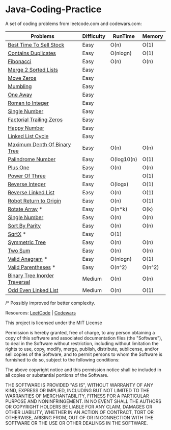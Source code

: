 # Java-Coding-Practice

A set of coding problems from leetcode.com and codewars.com:

 | Problems                                                               | Difficulty | RunTime | Memory |
 | ---------------------------------------------------------              | ---------- | ------- | ------ |
 | [Best Time To Sell Stock](/src/bestTimeToSellStock/)                   |  Easy      |   O(n)  |  O(1)  |
 | [Contains Duplicates](/src/containsDuplicate/)                         |  Easy      | O(nlogn)|  O(1)  |
 | [Fibonacci](/src/Fibonacci/)                                           |  Easy      |   O(n)  |  O(n)  |
 | [Merge 2 Sorted Lists](/src/MergeTwoSortedLists/)                      |  Easy      |         |        |
 | [Move Zeros](/src/MoveZero/)                                           |  Easy      |         |        |    
 | [Mumbling](/src/Mumbling/)                                             |  Easy      |         |        |
 | [One Away](/src/OneAway/)                                              |  Easy      |         |        |
 | [Roman to Integer](/src/RomanToInteger)                                |  Easy      |         |        |
 | [Single Number](/src/SingleNumber)                                     |  Easy      |         |        |
 | [Factorial Trailing Zeros](/src/factorialTrailingZeroes/)              |  Easy      |         |        |
 | [Happy Number](/src/happyNumber)                                       |  Easy      |         |        |
 | [Linked List Cycle](/src/linkedListCycle/)                             |  Easy      |         |        |
 | [Maximum Depth Of Binary Tree](/src/maximumDepthOfBinaryTree/)         |  Easy      |  O(n)   |  O(n)  |
 | [Palindrome Number](/src/palindromeNumber/)                            |  Easy      |O(log10(n)| O(1)  |
 | [Plus One](/src/plusOne/)                                              |  Easy      |  O(n)   |  O(n)  |
 | [Power Of Three](/src/powerOfOne/)                                     |  Easy      |         |  O(1)  |
 | [Reverse Integer](/src/reverseInteger/)                                |  Easy      | O(logx) |  O(1)  |
 | [Reverse Linked List](/src/reverseLinkedList)                          |  Easy      |  O(n)   |  O(1)  |
 | [Robot Return to Origin](/src/robotReturnToOrigin/)                    |  Easy      |  O(n)   |  O(1)  |
 | [Rotate Array](/src/rotateArray/) *                                    |  Easy      |  O(n*k) |  O(k)  | 
 | [Single Number](/src/singleNumber/)                                    |  Easy      |  O(n)   |  O(n)  |
 | [Sort By Parity](/src/sortByParity/)                                   |  Easy      |  O(n)   |  O(n)  |
 | [SqrtX](/src/sqrtX/) *                                                 |  Easy      |  O(1)   |        |
 | [Symmetric Tree](/src/symmetricTree/)                                  |  Easy      |  O(n)   |  O(n)  |         
 | [Two Sum](/src/twoSum/)                                                |  Easy      |  O(n)   |  O(n)  |
 | [Valid Anagram](/src/validAnagram/) *                                  |  Easy      | O(nlogn)|  O(1)  |
 | [Valid Parentheses](/src/validParentheses/) *                          |  Easy      | O(n^2)  | O(n^2) |
 | [Binary Tree Inorder Traversal](/src/binaryTreeInorderTraversal/)      |  Medium    |  O(n)   |  O(n)  |
 | [Odd Even Linked List](/src/oddEvenLinkedList/)                        |  Medium    |  O(n)   |  O(1)  |
 
 /* Possibly improved for better complexity.
 
Resources:
[LeetCode](https://leetcode.com) |
[Codewars](https://www.codewars.com)


This project is licensed under the MIT License

Permission is hereby granted, free of charge, to any person obtaining a copy of this software and associated documentation files (the "Software"), to deal in the Software without restriction, including without limitation the rights to use, copy, modify, merge, publish, distribute, sublicense, and/or sell copies of the Software, and to permit persons to whom the Software is furnished to do so, subject to the following conditions:

The above copyright notice and this permission notice shall be included in all copies or substantial portions of the Software.

THE SOFTWARE IS PROVIDED "AS IS", WITHOUT WARRANTY OF ANY KIND, EXPRESS OR IMPLIED, INCLUDING BUT NOT LIMITED TO THE WARRANTIES OF MERCHANTABILITY, FITNESS FOR A PARTICULAR PURPOSE AND NONINFRINGEMENT. IN NO EVENT SHALL THE AUTHORS OR COPYRIGHT HOLDERS BE LIABLE FOR ANY CLAIM, DAMAGES OR OTHER LIABILITY, WHETHER IN AN ACTION OF CONTRACT, TORT OR OTHERWISE, ARISING FROM, OUT OF OR IN CONNECTION WITH THE SOFTWARE OR THE USE OR OTHER DEALINGS IN THE SOFTWARE.
